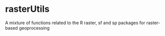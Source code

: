 # rasterUtils
A mixture of functions related to the R raster, sf and sp packages for raster-based geoprocessing
